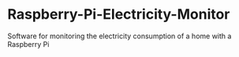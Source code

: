 Raspberry-Pi-Electricity-Monitor
================================

Software for monitoring the electricity consumption of a home with a Raspberry Pi